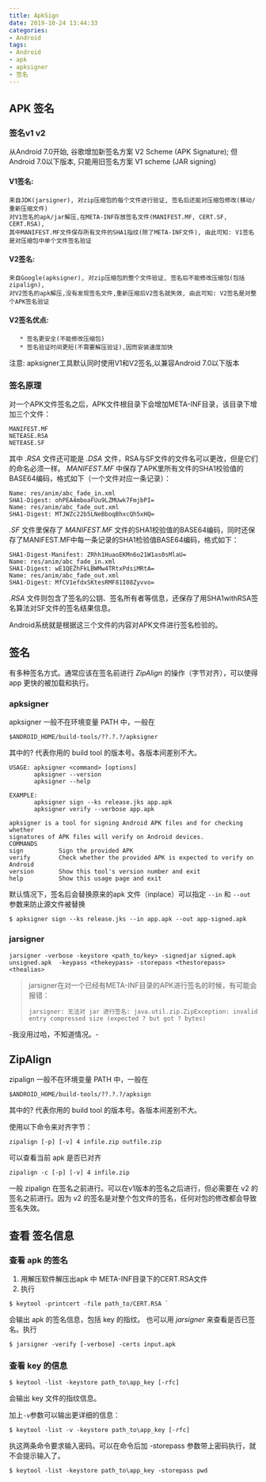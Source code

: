 ```yaml
---
title: ApkSign
date: 2019-10-24 13:44:33
categories:
- Android
tags:
- Android
- apk
- apksigner
- 签名
---
```

## APK 签名
### 签名v1 v2
从Android 7.0开始, 谷歌增加新签名方案 V2 Scheme (APK Signature);
但Android 7.0以下版本, 只能用旧签名方案 V1 scheme (JAR signing)

#### V1签名:
    来自JDK(jarsigner), 对zip压缩包的每个文件进行验证, 签名后还能对压缩包修改(移动/重新压缩文件)
    对V1签名的apk/jar解压,在META-INF存放签名文件(MANIFEST.MF, CERT.SF, CERT.RSA),
    其中MANIFEST.MF文件保存所有文件的SHA1指纹(除了META-INF文件), 由此可知: V1签名是对压缩包中单个文件签名验证

#### V2签名:
    来自Google(apksigner), 对zip压缩包的整个文件验证, 签名后不能修改压缩包(包括zipalign),
    对V2签名的apk解压,没有发现签名文件,重新压缩后V2签名就失效, 由此可知: V2签名是对整个APK签名验证

#### V2签名优点:
       * 签名更安全(不能修改压缩包)
       * 签名验证时间更短(不需要解压验证),因而安装速度加快

注意: apksigner工具默认同时使用V1和V2签名,以兼容Android 7.0以下版本

### 签名原理
对一个APK文件签名之后，APK文件根目录下会增加META-INF目录，该目录下增加三个文件：
```
MANIFEST.MF
NETEASE.RSA
NETEASE.SF
```

其中 *.RSA* 文件还可能是 *.DSA* 文件，RSA与SF文件的文件名可以更改，但是它们的命名必须一样。
*MANIFEST.MF* 中保存了APK里所有文件的SHA1校验值的BASE64编码，格式如下（一个文件对应一条记录）：
```
Name: res/anim/abc_fade_in.xml
SHA1-Digest: ohPEA4mboaFUu9LZMUwk7FmjbPI=
Name: res/anim/abc_fade_out.xml
SHA1-Digest: MTJWZc22b5LNeBboqBhxcQh5xHQ=
```
*.SF* 文件里保存了 *MANIFEST.MF* 文件的SHA1校验值的BASE64编码，同时还保存了MANIFEST.MF中每一条记录的SHA1检验值BASE64编码，格式如下：
```
SHA1-Digest-Manifest: ZRhh1HuaoEKMn6o21W1as0sMlaU=
Name: res/anim/abc_fade_in.xml
SHA1-Digest: wE1QEZhFkLBWMw4TRtxPdsiMRtA=
Name: res/anim/abc_fade_out.xml
SHA1-Digest: MfCV1efdxSKtesRMF81I08Zyvvo=
```
*.RSA* 文件则包含了签名的公钥、签名所有者等信息，还保存了用SHA1withRSA签名算法对SF文件的签名结果信息。

Android系统就是根据这三个文件的内容对APK文件进行签名检验的。

## 签名
有多种签名方式。通常应该在签名前进行 *ZipAlign* 的操作（字节对齐），可以使得 app 更快的被加载和执行。
### apksigner
apksigner 一般不在环境变量 PATH 中，一般在
```
$ANDROID_HOME/build-tools/??.?.?/apksigner
```
其中的? 代表你用的 build tool 的版本号。各版本间差别不大。

```
USAGE: apksigner <command> [options]
       apksigner --version
       apksigner --help

EXAMPLE:
       apksigner sign --ks release.jks app.apk
       apksigner verify --verbose app.apk

apksigner is a tool for signing Android APK files and for checking whether
signatures of APK files will verify on Android devices.
COMMANDS
sign          Sign the provided APK
verify        Check whether the provided APK is expected to verify on Android
version       Show this tool's version number and exit
help          Show this usage page and exit
```

默认情况下，签名后会替换原来的apk 文件（inplace）可以指定 `--in` 和 `--out` 参数来防止源文件被替换
```
$ apksigner sign --ks release.jks --in app.apk --out app-signed.apk
```

### jarsigner

```
jarsigner -verbose -keystore <path_to/key> -signedjar signed.apk unsigned.apk  -keypass <thekeypass> -storepass <thestorepass> <thealias>
```

> jarsigner在对一个已经有META-INF目录的APK进行签名的时候，有可能会报错：
> ```
> jarsigner: 无法对 jar 进行签名: java.util.zip.ZipException: invalid entry compressed size (expected ? but got ? bytes)
> ```

-我没用过哈，不知道情况。-

## ZipAlign
zipalign 一般不在环境变量 PATH 中，一般在
```
$ANDROID_HOME/build-tools/??.?.?/apksign
```
其中的? 代表你用的 build tool 的版本号。各版本间差别不大。

使用以下命令来对齐字节：
```
zipalign [-p] [-v] 4 infile.zip outfile.zip
```

可以查看当前 apk 是否已对齐
```
zipalign -c [-p] [-v] 4 infile.zip
```

一般 zipalign 在签名之前进行。可以在v1版本的签名之后进行，但必需要在 v2 的签名之前进行。因为 v2 的签名是对整个包文件的签名，任何对包的修改都会导致签名失效。

## 查看 签名信息
### 查看 apk 的签名

1. 用解压软件解压出apk 中 META-INF目录下的CERT.RSA文件
2. 执行  
```
$ keytool -printcert -file path_to/CERT.RSA `
```
会输出 apk 的签名信息，包括 key 的指纹。
也可以用 *jarsigner* 来查看是否已签名。执行
```
$ jarsigner -verify [-verbose] -certs input.apk
```

### 查看 key 的信息
```
$ keytool -list -keystore path_to\app_key [-rfc]
```
会输出 key 文件的指纹信息。

加上`-v`参数可以输出更详细的信息：
```
$ keytool -list -v -keystore path_to\app_key [-rfc]
```

执这两条命令要求输入密码。可以在命令后加  -storepass 参数带上密码执行，就不会提示输入了。
```
$ keytool -list -keystore path_to\app_key -storepass pwd
```
